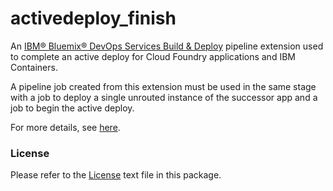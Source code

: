 # activedeploy_finish

An [IBM® Bluemix® DevOps Services Build & Deploy](https://hub.jazz.net/docs/deploy/) pipeline extension used to complete an active deploy for Cloud Foundry applications and IBM Containers.

A pipeline job created from this extension must be used in the same stage with a job to deploy a single unrouted instance
of the successor app and a job to begin the active deploy.

For more details, see [here](https://hub.jazz.net/docs/deploy_ext/).

### License

Please refer to the [License](https://github.com/IBMActiveDeploy-Toolchain/activedeploy_finish/blob/master/License.txt) text file in this package.

